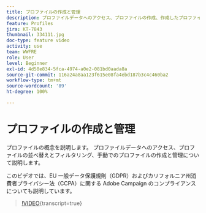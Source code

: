 ```yaml
---
title: プロファイルの作成と管理
description: プロファイルデータへのアクセス、プロファイルの作成、作成したプロファイルの並べ替えとフィルタリングによる操作性の向上について説明します。また、EU 一般データ保護規則（GDPR）およびカリフォルニア州消費者プライバシー法（CCPA）に準拠する方法についても説明します。
feature: Profiles
jira: KT-7843
thumbnail: 334111.jpg
doc-type: feature video
activity: use
team: WWFRE
role: User
level: Beginner
exl-id: 4d50e834-5fca-4974-a0e2-081bd0aada8a
source-git-commit: 116a24a8aa123f615e08fa4ebd187b3c4c460ba2
workflow-type: tm+mt
source-wordcount: '89'
ht-degree: 100%

---
```


# プロファイルの作成と管理

プロファイルの概念を説明します。 プロファイルデータへのアクセス、プロファイルの並べ替えとフィルタリング、手動でのプロファイルの作成と管理について説明します。

このビデオでは、EU 一般データ保護規則（GDPR）およびカリフォルニア州消費者プライバシー法（CCPA）に関する Adobe Campaign のコンプライアンスについても説明しています。

>[!VIDEO](https://video.tv.adobe.com/v/3452092?quality=12&learn=on&captions=jpn){transcript=true}
